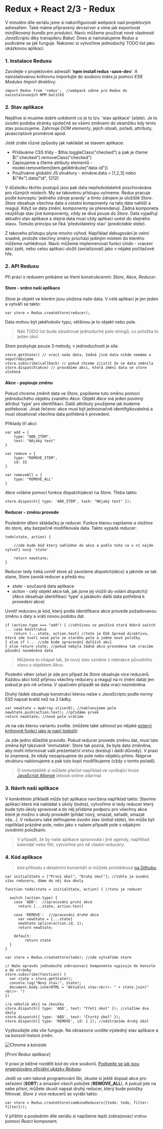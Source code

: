 Redux + React 2/3 - Redux
======================

V minulém díle seriálu jsme si nakonfigurovali *webpack* nad projektovým adresářem. Také máme připravený *devserver* a víme jak exportovat *minifikovaný bundle* pro produkci. Navíc můžeme používat nové vlastnosti *JavaScriptu* díky transpileru *Babel*. Dnes si nainstalujeme *Redux* a podíváme se jak funguje. Nakonec si vytvoříme jednoduchý TODO list jako ukázkovou aplikaci.

### 1. Instalace Reduxu
Zavolejte v projektovém adresáři '**npm install redux -save-dev**'. A nainstalovanou knihovnu importujte do souboru *index.js* pomocí *ES6 Modules Import* direktivy:

    import Redux from 'redux';  //webpack sáhne pro Redux do nainstalovaných NPM balíčků

### 2. Stav aplikace
Nejdříve si musíme dobře uvědomit co je to tzv. 'stav aplikace' (*state*). Je to úvodní podoba stránky společně se všemi změnami do okamžiku kdy tento stav posuzujeme. Zahrnuje *DOM elementy*, jejich obsah, pořadí, attributy, javascriptové proměnné apod.

Jistě znáte různé způsoby jak nakládat se stavem aplikace:

- Přidáváme CSS třídy - $this.toggleClass("checked") a pak je čteme $(".checked").removeClass("checked")
- Zapisujeme a čteme atributy elementů - model.removeItem(item.getAttribute("data-id"))
- Používáme globální JS struktury - window.data = [1,2,3] nebo $("#x").data("id", 1212)

V důsledku těchto postupů jsou pak data nepředvídatelně poschovávána pro různých místech. My se takovému přístupu vyhneme. *Redux* pracuje podle konceptu 'jediného zdroje pravdy' a tímto zdrojem je úložiště *Store*.  *Store* obsahuje všechna data a ostatní komponenty na tato data nahlíží a reagují. Když se data změní, komponenty se přerenderují. Žádná komponeta nezjišťuje stav jiné komponenty, vždy se dívá pouze do *Store*. Data vyjadřují aktuální stav aplikace a stejná data musí vždy aplikaci uvést do stejného stavu. Tomuto principu se řiká 'předvídatelný stav' (*predictable state*).

Z takoveho přístupu plyne mnoho výhod. Například debugování je velmi snadné, protože všechny změny prochází jediným místem do kterého můžeme nahlédnout. Navíc můžeme implemenovat funkci *Undo* - vracení akcí zpět, nebo celou aplikaci uložit (serializovat) jako v nějaké počítačové hře.

### 2. API Reduxu
Při práci s reduxem potkáme se třemi konstrukcenmi: *Store*, *Akce*, *Reducer*.

#### Store - srdce naší aplikace ####
*Store* je objekt ve kterém jsou uložena naše data. V celé aplikaci je jen jeden a vytváři se takto:

    var store = Redux.createStore(reducer);

Data mohou být jakéhokoliv typu, většinou je to objekt nebo pole.

> Náš TODO list bude obsahovat jednoduché pole stringů, co položka to jeden úkol.

Store poskytuje pouze 3 metody, v jednoduchosti je síla:

    store.getState() // vrací naše data, žádná jiná data nikde nemáme a nepotřebujeme
    store.subscribe(callback) // pokud chceme zjistit že se data změnila
    store.dispatch(akce) // provádíme akci, která změní data ve store uložená

#### Akce -  popisuje změnu ####
Pokud chceme změnit data ve *Store*, popíšeme tuto změnu pomocí jednoduchého objektu zvaného *Akce*. Objekt *Akce* má jeden povinný attribut  'type' pro identifikaci. Další attributy použijeme jak budeme potřebovat. Jinak řečeno: akce musí být jednoznačně identifgikovatelná a musí obsahovat všechna data potřebná k provedení.

Příklady tří akcí:

    var add = {
        type: "ADD_ITEM",
        text: "Nějaký text"
    }

    var remove = {
        type: "REMOVE_ITEM",
        id: 15
    }

    var removeAll = {
        type: "REMOVE_ALL"
    }

*Akce* voláme pomocí funkce dispatch(akce) na *Store*. Třeba takto:

    store.dispatch({ type: 'ADD_ITEM', task: "Nějaký text" });

#### Reducer -  změnu provede ####

Posledním dílem skládačky je reducer. Funkce kterou napíšeme a vložíme do store, aby bezpečně modifikovala data. Takto vypadá reducer:

    todo(state, action) {

        //zde bude kód který nahlédne do akce a podle toho co v ní najde vytvoří nový 'state'

        return newState;
    }

Reducer tedy čeká uvnitř store až zavoláme *dispatch(akce)* a jakmile se tak stane, Store zavolá reducer a předá mu:
- *state* - současná data aplikace
- *action* - celý objekt akce tak, jak jsme jej vložili do volání *dispatch()* (*Akce* obsahuje identifikaci 'type' a jakákoliv další data potřebná k provedení akce)

Uvnitř reduceru je kód, který podle identifikace akce provede požadovanou změnu s daty a vrátí novou podobu dat.

    if (action.type === "add") { //většinou se používá stará dobrá switch ... case konstrukce
        return [...state, action.text] //toto je ES6 Spread direktiva, která zde tvoří nové pole ze starého pole a jedné nové položky
    } else if (... //zde bude zpracování dalších akcí
    } else return state; //pokud nebyla žádná akce provedena tak vracíme původní nezměněná data

> Můžeme to chápat tak, že nový stav vznikne z interakce původního stavu s objektem *Akce*.

Poslední větev (*else*) je zde pro případ že *Store* obsahuje více reducerů. Každou akci totiž přijmou všechny reducery a reagují na ni (mění data) jen pokud je pro ně určena. V opačném připadě se data vrací nezměněna.

Druhý řádek obsahuje konstrukci kterou nelze v *JavaScriptu* podle normy *ES5* napsat kratší než na 3 řádky.

    var newState = myArray.slice(0); //naklonujeme pole
    newState.push(action.text); //přidáme prvek
    return newState; //nové pole vrátíme

Je na vás kterou variantu zvolíte. (můžete také sáhnout po nějaké [externí knihovně funkcí jako je např *lodash*](https://lodash.com/docs#concat))

Je zde jedno důležité pravidlo. Pokud reducer provede změnu dat, musí tato změna být takzvaně 'immutable'. Store tak pozná, že byla data změněna, aby mohl informovat vaši prezentační vrstvu (existují i další důvody). V praxi to znamená, že nikdy nezapisujeme do pole nebo objektu přímo. Nejprve strukturu naklonujeme a pak tuto kopii modifikujeme (vždy v tomto pořadí).

> O immutabilitě si můžete přečíst například ve vynikající knize [JavaScript Allongé](https://leanpub.com/javascriptallongesix) (ebook online zdarma)

### 3. Návrh naší aplikace
V konkrétním příkladě může být aplikace navržena například takto: Stavíme aplikaci která má nakládat s úkoly (todos), vytvoříme si tedy reducer který bude tyto úkoly spravovat a do něj přidáme podporu pro všechny akce které je možno s úkoly provádět (přidat nový, smazat, seřadit, smazat vše...). V reduceru také definujeme úvodní stav (*initial state*), tím může být například prázdné pole, nebo jako v našem připadě pole s nějakými úvodními položkami.

> V případě, že by naše aplikace spravovala i jiné agendy, například kalendář nebo filtr, vytvoříme pro ně vlastní reducery.

### 4. Kód aplikace
> kód příkladu s detailními komentáři si můžete prohlédnout [na Githubu](https://github.com/dizzyn/root-react-redux)

    var initialState = ["První úkol", "Druhý úkol"]; //tohle je úvodní stav reduceru, dáme do něj dva úkoly

    function todo(state = initialState, action) { //toto je reducer

      switch (action.type) {
        case 'ADD':  //zpracování první akce
          return [...state, action.text]

        case 'REMOVE':  //zpracování druhé akce
          var newState = [...state]
          newState.splice(action.id, 1);
          return newState;

        default:
             return state
      }
    }

    var store = Redux.createStore(todo); //zde vytváříme store

    // Naše opravdu jednoduchá zobrazovací komponenta vypisuje do konzole a do stránky
    store.subscribe(function() {
      var state = store.getState();
      console.log("Nový stav:", state);
      document.body.innerHTML = "Aktuální stav:<br/>- " + state.join("<br/>- ")
    })

    //a několik akcí na zkoušku
    store.dispatch({ type: 'ADD', text: "Třetí úkol" }); //vložíme dva úkoly
    store.dispatch({ type: 'ADD', text: "Čtvrtý úkol" });
    store.dispatch({ type: 'REMOVE', id: 1 }); //odstraníme druhý úkol

Vyzkoušejte zda vše funguje. Na obrazovce uvidíte výsledný stav aplikace a na konzoli historii změn.

![Chrome a konzole](img/0201-aplikace.png)

[*První Redux aplikace*]


V praxi je běžné rozdělit kód do více souborů. [Podívejte se jak jsou organizovány oficiální ukázky *Reduxu*](https://github.com/reactjs/redux/tree/master/examples).

Jestli se vám takové programování líbí, zkuste si ještě dopsat akce pro seřazení (**SORT**) a smazání všech položek (**REMOVE_ALL**). A pokud jste na sebe přísní, můžete zkusit napsat druhý reducer, který bude položky filtrovat. *Store* z více reducerů se vyrábí takto:

    var store = Redux.createStore(combineReducers({todo: todo, filter: filter}));

V příštím a posledním díle seriálu si napíšeme lepší zobrazovací vrstvu pomocí *React* komponent.
